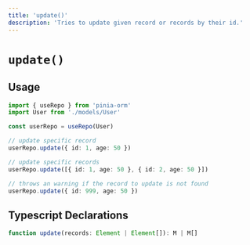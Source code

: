```yaml
---
title: 'update()'
description: 'Tries to update given record or records by their id.'
---
```


# `update()`

## Usage

````ts
import { useRepo } from 'pinia-orm'
import User from './models/User'

const userRepo = useRepo(User)

// update specific record
userRepo.update({ id: 1, age: 50 })

// update specific records
userRepo.update([{ id: 1, age: 50 }, { id: 2, age: 50 }])

// throws an warning if the record to update is not found
userRepo.update({ id: 999, age: 50 })
````

## Typescript Declarations

````ts
function update(records: Element | Element[]): M | M[]
````
